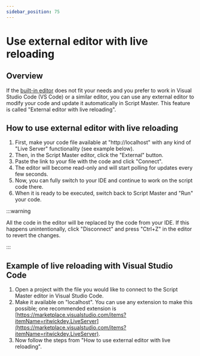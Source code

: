 ```yaml
---
sidebar_position: 75
---
```


# Use external editor with live reloading

## Overview

If the [built-in editor](./editor.md) does not fit your needs and you prefer to work in Visual Studio Code (VS Code) or a similar editor, you can use any external editor to modify your code and update it automatically in Script Master. This feature is called "External editor with live reloading".


## How to use external editor with live reloading

1. First, make your code file available at "http://localhost" with any kind of "Live Server" functionality (see example below).
2. Then, in the Script Master editor, click the "External" button.
3. Paste the link to your file with the code and click "Connect".
4. The editor will become read-only and will start polling for updates every few seconds.
5. Now, you can fully switch to your IDE and continue to work on the script code there.
6. When it is ready to be executed, switch back to Script Master and "Run" your code.

:::warning

All the code in the editor will be replaced by the code from your IDE. If this happens unintentionally, click "Disconnect" and press "Ctrl+Z" in the editor to revert the changes.

:::


## Example of live reloading with Visual Studio Code

1. Open a project with the file you would like to connect to the Script Master editor in Visual Studio Code.
2. Make it available on "localhost". You can use any extension to make this possible; one recommended extension is [https://marketplace.visualstudio.com/items?itemName=ritwickdey.LiveServer](https://marketplace.visualstudio.com/items?itemName=ritwickdey.LiveServer).
3. Now follow the steps from "How to use external editor with live reloading".
